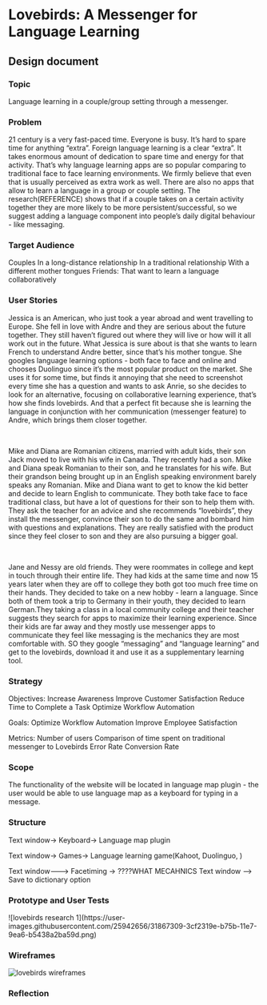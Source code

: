 <h1>Lovebirds: A Messenger for Language Learning</h1>
<h2>Design document</h2>
<h3>Topic</h3>
<p>Language learning in a couple/group setting through a messenger.</p>
<h3>Problem</h3>
<p>21 century is a very fast-paced time. Everyone is busy. It’s hard to spare time for anything “extra”. Foreign language learning is a clear “extra”. It takes enormous amount of dedication to spare time and energy for that activity. That’s why language learning apps are so popular comparing to traditional face to face learning environments. We firmly believe that even that is usually perceived as extra work as well. There are also no apps that allow to learn a language in a group or couple setting. The research(REFERENCE) shows that if a couple takes on a certain activity together they are more likely to be more persistent/successful, so we suggest adding a language component into people’s daily digital behaviour - like messaging.</p>
<h3>Target Audience</h3>
<p>Couples
In a long-distance relationship
In a traditional relationship
With a different mother tongues
Friends:
That want to learn a language collaboratively</p>
<h3>User Stories</h3>
<p>Jessica is an American, who just took a year abroad and went travelling to Europe. She fell in love with Andre and they are serious about the future together. They still haven’t figured out where they will live or how will it all work out in the future. What Jessica is sure about is that she wants to learn French to understand Andre better, since that’s his mother tongue. She googles language learning options - both face to face and online and chooses Duolinguo since it’s the most popular product on the market. She uses it for some time, but finds it annoying that she need to screenshot every time she has a question and wants to ask Anrie, so she decides to look for an alternative, focusing on collaborative learning experience, that’s how she finds lovebirds. And that a perfect fit because she is learning the language in conjunction with her communication (messenger feature) to Andre, which brings them closer together.</p><br>
<p>Mike and Diana are Romanian citizens, married with adult kids, their son Jack moved to live with his wife in Canada. They recently had a son. Mike and Diana speak Romanian to their son, and he translates for his wife. But their grandson being brought up in an English speaking environment barely speaks any Romanian. Mike and Diana want to get to know the kid better and decide to learn English to communicate. They both take face to face traditional class, but have a lot of questions for their son to help them with. They ask the teacher for an advice and she recommends “lovebirds”, they install the messenger, convince their son to do the same and bombard him with questions and explanations. They are really satisfied with the product since they feel closer to son and they are also pursuing a bigger goal.</p><br>
<p>Jane and Nessy are old friends. They were roommates in college and kept in touch through their entire life. They had kids at the same time and now 15 years later when they are off to college they both got too much free time on their hands. They decided to take on a new hobby - learn a language. Since both of them took a trip to Germany in their youth, they  decided to learn German.They taking a class in a local community college and their teacher suggests they search for apps to maximize their learning experience. Since their kids are far away and they mostly use messenger apps to communicate they feel like messaging is the mechanics they are most comfortable with. SO they google “messaging” and “language learning” and get to the lovebirds, download it and use it as a supplementary learning tool.</p>
<h3>Strategy</h3>
<p>Objectives:
Increase Awareness
Improve Customer Satisfaction
Reduce Time to Complete a Task
Optimize Workflow Automation<br>

Goals:
Optimize Workflow Automation
Improve Employee Satisfaction<br>

Metrics:
Number of users
Comparison of time spent on traditional messenger to Lovebirds
Error Rate
Conversion Rate</p>
<h3>Scope</h3>
The functionality of the website will be located in language map plugin - the user would be able to use language map as a keyboard for typing in a message.   
<h3>Structure</h3>
<p>Text window→ Keyboard→ Language map plugin

Text window→ Games→ Language learning game(Kahoot, Duolinguo, )

Text window---> Facetiming → ????WHAT MECAHNICS
Text window --> Save to dictionary option</p>
<h3>Prototype and User Tests</h3>
![lovebirds research 1](https://user-images.githubusercontent.com/25942656/31867309-3cf2319e-b75b-11e7-9ea6-b5438a2ba59d.png)

<h3>Wireframes</h3>

![lovebirds wireframes](https://user-images.githubusercontent.com/25942653/31867239-b973cd24-b759-11e7-87de-0b65eebf1bdc.jpg)

<h3>Reflection</h3>
